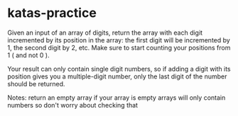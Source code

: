 # katas-practice

Given an input of an array of digits, return the array with each digit incremented by its position in the array: the first digit will be incremented by 1, the second digit by 2, etc. Make sure to start counting your positions from 1 ( and not 0 ).

Your result can only contain single digit numbers, so if adding a digit with its position gives you a multiple-digit number, only the last digit of the number should be returned.

Notes:
return an empty array if your array is empty
arrays will only contain numbers so don't worry about checking that